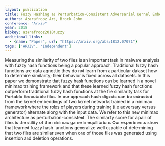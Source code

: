 ```yaml
---
layout: publication
title: Fuzzy Hashing as Perturbation-Consistent Adversarial Kernel Embedding
authors: Azarafrooz Ari, Brock John
conference: "Arxiv"
year: 2018
bibkey: azarafrooz2018fuzzy
additional_links:
  - {name: "Paper", url: "https://arxiv.org/abs/1812.07071"}
tags: ['ARXIV', 'Independent']
---
```

Measuring the similarity of two files is an important task in malware analysis with fuzzy hash functions being a popular approach. Traditional fuzzy hash functions are data agnostic they do not learn from a particular dataset how to determine similarity; their behavior is fixed across all datasets. In this paper we demonstrate that fuzzy hash functions can be learned in a novel minimax training framework and that these learned fuzzy hash functions outperform traditional fuzzy hash functions at the file similarity task for Portable Executable files. In our approach hash digests can be extracted from the kernel embeddings of two kernel networks trained in a minimax framework where the roles of players during training (i.e adversary versus generator) alternate along with the input data. We refer to this new minimax architecture as perturbation-consistent. The similarity score for a pair of files is the utility of the minimax game in equilibrium. Our experiments show that learned fuzzy hash functions generalize well capable of determining that two files are similar even when one of those files was generated using insertion and deletion operations.
